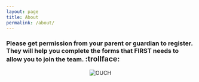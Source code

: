 ```yaml
---
layout: page
title: About
permalink: /about/
---
```


### Please get permission from your parent or guardian to register. They will help you complete the forms that FIRST needs to allow you to join the team. <big>:trollface:</big>

<div style="display: flex; justify-content: center;">
  <img src="{{ site.baseurl }}/assets/images/OUCH.gif" alt="OUCH">
</div>

<!--
This is the base Jekyll theme. You can find out more info about customizing your Jekyll theme, as well as basic Jekyll usage documentation at [jekyllrb.com](https://jekyllrb.com/)

You can find the source code for Minima at GitHub:
[jekyll][jekyll-organization] /
[minima](https://github.com/jekyll/minima)

You can find the source code for Jekyll at GitHub:
[jekyll][jekyll-organization] /
[jekyll](https://github.com/jekyll/jekyll)


[jekyll-organization]: https://github.com/jekyll
-->
